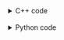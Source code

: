 <details><summary>C++ code</summary>

![](https://github.com/archishmanghos/code-images/blob/master/Leetcode/1293.png)

</details>

<br>

<details><summary>Python code</summary>

![](https://github.com/archishmanghos/code-images/blob/master/Leetcode/1293-py.png)

</details>